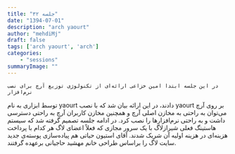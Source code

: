```yaml
---
title: "جلسه ۳۲"
date: "1394-07-01"
description: "arch yaourt"
author: "mehdiMj"
draft: false
tags: ['arch yaourt', 'arch']
categories:
    - "sessions"
summaryImage: ""
---
```

    در این جلسه ابتدا امین خزاعی ارائه‌ای از تکنولوژی توزیع آرچ برای نصب نرم‌افزار
توسط ابزاری به نام yaourt دادند، در این ارائه بیان شد که با نصب yaourt‌ بر روی
آرچ می‌توان به راحتی به مخازن اصلی آرچ و همچنین مخازن کاربران آرچ به راحتی
دسترسی داشت و به راحتی نرم‌افزارها را نصب کرد. در ادامه جلسه تصمیم گرفته شد که
سیستم هاستینگ فعلی شیرازلاگ با یک سرور مجازی که فعلاً اعضای لاگ هر کدام با
پرداخت هزینه‌ای در هزینه اولیه آن شریک شدند. آقای استیون حیاتی هم پیاده‌سازی
پوسته‌ی جدید سایت لاگ را براساس طراحی خانم مهشید حاجیانی برعهده گرفتند.

